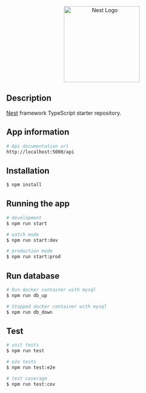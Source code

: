 <p align="center">
  <a href="http://nestjs.com/" target="blank"><img src="https://nestjs.com/img/logo-small.svg" width="200" alt="Nest Logo" /></a>
</p>

## Description

[Nest](https://github.com/nestjs/nest) framework TypeScript starter repository.

## App information

```bash
# Api documentation url
http://localhost:5000/api

```

## Installation

```bash
$ npm install
```

## Running the app

```bash
# development
$ npm run start

# watch mode
$ npm run start:dev

# production mode
$ npm run start:prod
```

## Run database

```bash
# Run docker container with mysql
$ npm run db_up

# Stopped docker container with mysql
$ npm run db_down
```

## Test

```bash
# unit tests
$ npm run test

# e2e tests
$ npm run test:e2e

# test coverage
$ npm run test:cov
```
